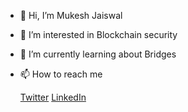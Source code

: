 - 👋 Hi, I’m Mukesh Jaiswal

- 👀 I’m interested in Blockchain security

- 🌱 I’m currently learning about Bridges


- <p> 📫 How to reach me <p>  <a href = "https://twitter.com/MukeshJ_eth"> Twitter</a> 
  <a href = "www.linkedin.com/in/mukesh-jaiswal-blockchaindeveloper">LinkedIn</a> 

<!---
MukeshJaiswal01/MukeshJaiswal01 is a ✨ special ✨ repository because its `README.md` (this file) appears on your GitHub profile.
You can click the Preview link to take a look at your changes.
--->
